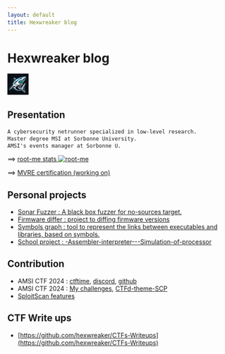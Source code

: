 ```yaml
---
layout: default
title: Hexwreaker blog
---
```


# Hexwreaker blog

<img src="/src/images/shark_little.png" style="margin:  auto; width: 5vw; height: 5vw;" />

## Presentation

```
A cybersecurity netrunner specialized in low-level research.
Master degree MSI at Sorbonne University.
AMSI's events manager at Sorbonne U.
```

==> [root-me stats  ![root-me](https://www.root-me.org/favicon.ico)](https://www.root-me.org/hexwreaker)

==> [MVRE certification (working on)](https://blogs.mtdv.me/blog/posts/MVRE-certificationq)

## Personal projects

- [Sonar Fuzzer : A black box fuzzer for no-sources target.](https://github.com/hexwreaker/sonar-fuzzer)
- [Firmware differ : project to diffing firmware versions](https://github.com/hexwreaker/coming)
- [Symbols graph : tool to represent the links between executables and libraries, based on symbols.](https://github.com/hexwreaker/coming)
- [School project : -Assembler-interpreter---Simulation-of-processor](https://github.com/hexwreaker/-Assembler-interpreter---Simulation-of-processor)


## Contribution

- AMSI CTF 2024 : [ctftime](https://ctftime.org/ctf/1215/), [discord](https://discord.gg/vatxBUqYcB), [github](https://github.com/AMSI-SU/CTF-SCP2024-challenges-writeups/)
- AMSI CTF 2024 : [My challenges](https://github.com/hexwreaker/AMSI-SU-CTF-SCP2024-challenges), [CTFd-theme-SCP](https://github.com/hexwreaker/AMSI-SCP-CTFd-theme/)
- [SploitScan features](https://github.com/hexwreaker/SploitScan/tree/hexwreaker-contrib)


## CTF Write ups

- [https://github.com/hexwreaker/CTFs-Writeups](https://github.com/hexwreaker/CTFs-Writeups)


